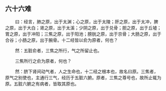 ## 六十六难
<p>&emsp;&emsp;
曰：经言，肺之原，出于太渊；心之原，出于太陵；肝之原，出于太冲，脾之原，出于大白；肾之原，出于太溪；少阴之原，出于兑骨；胆之原，出于丘墟；胃之原，出于冲阳；三焦之原，出于阳池；膀胱之原，出于京骨；大肠之原，出于合谷；小肠之原，出于腕骨。十二经皆以俞为原者，何也？
</p>
<p>&emsp;&emsp;
然：五脏俞者，三焦之所行，气之所留止也。
</p>
<p>&emsp;&emsp;
三焦所行之俞为原者，何也？
</p>
<p>&emsp;&emsp;
然：脐下肾间动气者，人之生命也，十二经之根本也，故名曰原。三焦者，原气之别使也，主通行三气，经历于五脏六腑。原者，三焦之尊号也，故所止辄为原。五脏六腑之有病者，皆取其原也。
</p>




